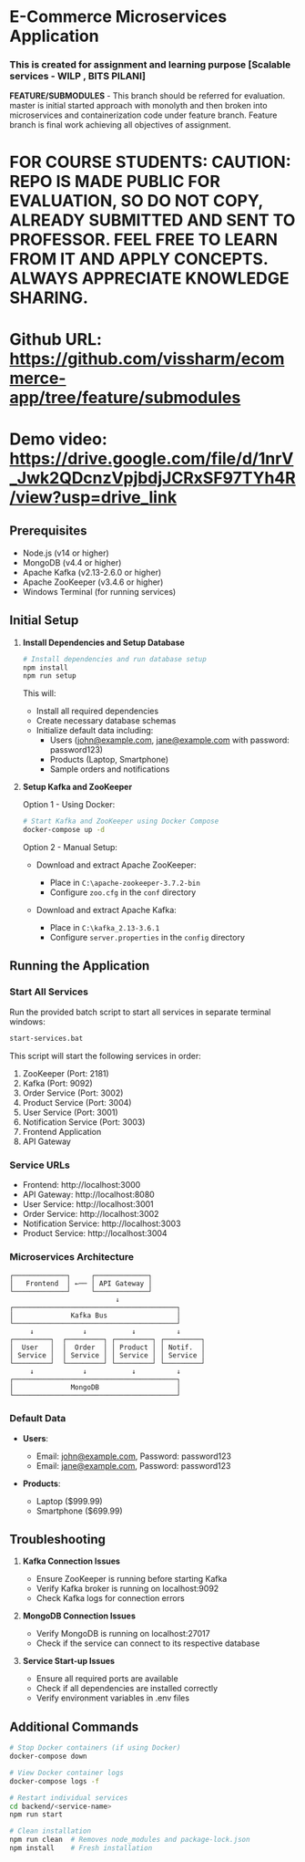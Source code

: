 # E-Commerce Microservices Application
### This is created for assignment and learning purpose [Scalable services - WILP , BITS PILANI]

**FEATURE/SUBMODULES** - This branch should be referred for evaluation. master is initial started approach with monolyth and then broken into microservices and containerization code under feature branch. Feature branch is final work achieving all objectives of assignment.

# FOR COURSE STUDENTS: CAUTION: REPO IS MADE PUBLIC FOR EVALUATION, SO DO NOT COPY, ALREADY SUBMITTED AND SENT TO PROFESSOR. FEEL FREE TO LEARN FROM IT AND APPLY CONCEPTS. ALWAYS APPRECIATE KNOWLEDGE SHARING.

# Github URL: https://github.com/vissharm/ecommerce-app/tree/feature/submodules
# Demo video: https://drive.google.com/file/d/1nrV_Jwk2QDcnzVpjbdjJCRxSF97TYh4R/view?usp=drive_link

## Prerequisites
- Node.js (v14 or higher)
- MongoDB (v4.4 or higher)
- Apache Kafka (v2.13-2.6.0 or higher)
- Apache ZooKeeper (v3.4.6 or higher)
- Windows Terminal (for running services)

## Initial Setup

1. **Install Dependencies and Setup Database**
   ```bash
   # Install dependencies and run database setup
   npm install
   npm run setup
   ```
   This will:
   - Install all required dependencies
   - Create necessary database schemas
   - Initialize default data including:
     - Users (john@example.com, jane@example.com with password: password123)
     - Products (Laptop, Smartphone)
     - Sample orders and notifications

2. **Setup Kafka and ZooKeeper**

   Option 1 - Using Docker:
   ```bash
   # Start Kafka and ZooKeeper using Docker Compose
   docker-compose up -d
   ```

   Option 2 - Manual Setup:
   - Download and extract Apache ZooKeeper:
     - Place in `C:\apache-zookeeper-3.7.2-bin`
     - Configure `zoo.cfg` in the `conf` directory
   
   - Download and extract Apache Kafka:
     - Place in `C:\kafka_2.13-3.6.1`
     - Configure `server.properties` in the `config` directory

## Running the Application

### Start All Services
Run the provided batch script to start all services in separate terminal windows:
```bash
start-services.bat
```

This script will start the following services in order:
1. ZooKeeper (Port: 2181)
2. Kafka (Port: 9092)
3. Order Service (Port: 3002)
4. Product Service (Port: 3004)
5. User Service (Port: 3001)
6. Notification Service (Port: 3003)
7. Frontend Application
8. API Gateway

### Service URLs
- Frontend: http://localhost:3000
- API Gateway: http://localhost:8080
- User Service: http://localhost:3001
- Order Service: http://localhost:3002
- Notification Service: http://localhost:3003
- Product Service: http://localhost:3004

### Microservices Architecture
```
┌─────────────┐     ┌─────────────┐
│   Frontend  │ ←── │ API Gateway │
└─────────────┘     └─────────────┘
                          ↓
┌────────────────────────────────────────┐
│              Kafka Bus                 │
└────────────────────────────────────────┘
     ↓            ↓           ↓          ↓
┌─────────┐  ┌─────────┐ ┌─────────┐ ┌─────────┐
│  User   │  │  Order  │ │ Product │ │ Notif.  │
│ Service │  │ Service │ │ Service │ │ Service │
└─────────┘  └─────────┘ └─────────┘ └─────────┘
     ↓            ↓           ↓          ↓
┌────────────────────────────────────────┐
│              MongoDB                   │
└────────────────────────────────────────┘
```

### Default Data
- **Users**:
  - Email: john@example.com, Password: password123
  - Email: jane@example.com, Password: password123

- **Products**:
  - Laptop ($999.99)
  - Smartphone ($699.99)

## Troubleshooting

1. **Kafka Connection Issues**
   - Ensure ZooKeeper is running before starting Kafka
   - Verify Kafka broker is running on localhost:9092
   - Check Kafka logs for connection errors

2. **MongoDB Connection Issues**
   - Verify MongoDB is running on localhost:27017
   - Check if the service can connect to its respective database

3. **Service Start-up Issues**
   - Ensure all required ports are available
   - Check if all dependencies are installed correctly
   - Verify environment variables in .env files

## Additional Commands

```bash
# Stop Docker containers (if using Docker)
docker-compose down

# View Docker container logs
docker-compose logs -f

# Restart individual services
cd backend/<service-name>
npm run start

# Clean installation
npm run clean  # Removes node_modules and package-lock.json
npm install    # Fresh installation
```
